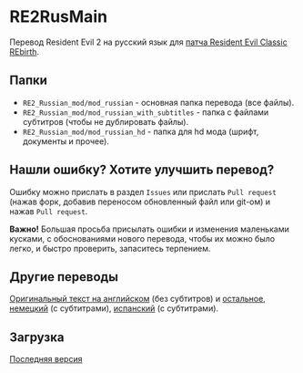 # RE2RusMain
Перевод Resident Evil 2 на русский язык для [патча Resident Evil Classic REbirth](https://classicrebirth.com/index.php/downloads/resident-evil-2-classic-rebirth/). 

## Папки
* `RE2_Russian_mod/mod_russian` - основная папка перевода (все файлы).
* `RE2_Russian_mod/mod_russian_with_subtitles` - папка с файлами субтитров (чтобы не дублировать файлы).
* `RE2_Russian_mod/mod_russian_hd` - папка для hd мода (шрифт, документы и прочее).

## Нашли ошибку? Хотите улучшить перевод?
Ошибку можно прислать в раздел `Issues` или прислать `Pull request` (нажав форк, добавив переносом обновленный файл или git-ом) и нажав `Pull request`.

**Важно!** Большая просьба присылать ошибки и изменения маленьками кусками, с обоснованиями нового перевода, чтобы их можно было легко, и быстро проверить, запаситесь терпением.

## Другие переводы
[Оригинальный текст на английском](https://github.com/REClassicRus/RE2RusMain/tree/master/Translations/English) (без субтитров) и [остальное](https://github.com/Gemini-Loboto3/RE2-Mod-SDK/tree/master/xml), [немецкий](https://www.nexusmods.com/residentevil21998/mods/9) (с субтитрами), [испанский](https://www.nexusmods.com/residentevil21998/mods/2) (с субтитрами).

## Загрузка
[Последняя версия](https://github.com/REClassicRus/RE2RusMain/archive/refs/heads/master.zip)
